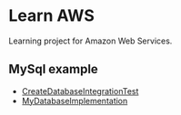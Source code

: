 # Learn AWS
Learning project for Amazon Web Services.

## MySql example
- [CreateDatabaseIntegrationTest](prototype/src/test/scala/com/seanshubin/learn/aws/prototype/CreateDatabaseIntegrationTest.scala)
- [MyDatabaseImplementation](prototype/src/main/scala/com/seanshubin/learn/aws/prototype/MyDatabaseImplementation.scala)
